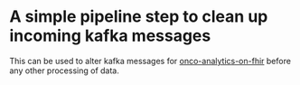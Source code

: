 # A simple pipeline step to clean up incoming kafka messages

This can be used to alter kafka messages for [onco-analytics-on-fhir](https://github.com/bzkf/onco-analytics-on-fhir)
before any other processing of data.